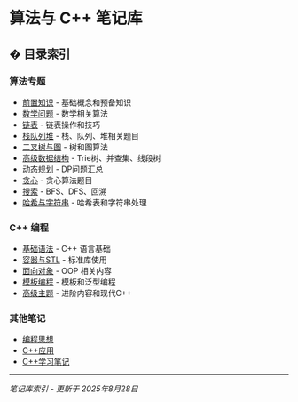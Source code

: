 # 算法与 C++ 笔记库

## � 目录索引

### 算法专题
- [前置知识](./前置知识/README.md) - 基础概念和预备知识
- [数学问题](./数学问题/README.md) - 数学相关算法
- [链表](./链表/README.md) - 链表操作和技巧
- [栈队列堆](./栈队列堆/README.md) - 栈、队列、堆相关题目
- [二叉树与图](./二叉树与图/README.md) - 树和图算法
- [高级数据结构](./高级数据结构/README.md) - Trie树、并查集、线段树
- [动态规划](./动态规划/README.md) - DP问题汇总
- [贪心](./贪心/README.md) - 贪心算法题目
- [搜索](./搜索/README.md) - BFS、DFS、回溯
- [哈希与字符串](./哈希与字符串/README.md) - 哈希表和字符串处理

### C++ 编程
- [基础语法](./cpp/基础语法/README.md) - C++ 语言基础
- [容器与STL](./cpp/容器与STL/README.md) - 标准库使用
- [面向对象](./cpp/面向对象/README.md) - OOP 相关内容
- [模板编程](./cpp/模板编程/README.md) - 模板和泛型编程
- [高级主题](./cpp/高级主题/README.md) - 进阶内容和现代C++

### 其他笔记
- [编程思想](./cpp/编程思想.md)
- [C++应用](./cpp/cpp的应用.md)
- [C++学习笔记](./cpp/cpp_note.md)

---
*笔记库索引 - 更新于 2025年8月28日*
